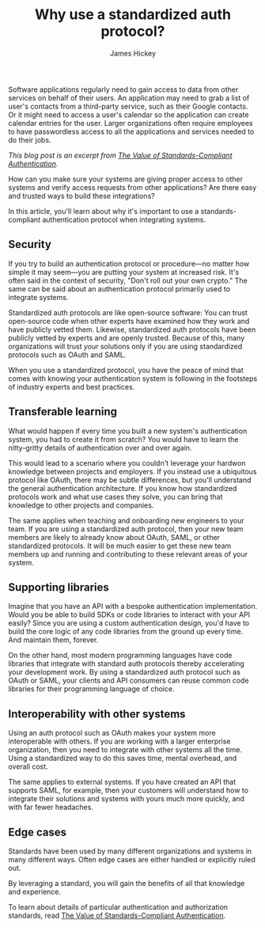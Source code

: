 ﻿---
layout: blog-post
title: Why use a standardized auth protocol?
description: What are the main reasons you should think about using a standarized authentication and authorization protocol such as OAuth?
author: James Hickey
image: blogs/why-use-standardized-auth-protocol/why-use-a-standardized-auth-protocol-header-image.png
category: blog
excerpt_separator: "<!--more-->"
---

Software applications regularly need to gain access to data from other services on behalf of their users. An application may need to grab a list of user's contacts from a third-party service, such as their Google contacts. Or it might need to access a user's calendar so the application can create calendar entries for the user. Larger organizations often require employees to have passwordless access to all the applications and services needed to do their jobs.

<!--more-->

_This blog post is an excerpt from [The Value of Standards-Compliant Authentication](/learn/expert-advice/oauth/value-standards-compliant-authentication)._

How can you make sure your systems are giving proper access to other systems and verify access requests from other applications? Are there easy and trusted ways to build these integrations? 

In this article, you'll learn about why it's important to use a standards-compliant authentication protocol when integrating systems. 

## Security

If you try to build an authentication protocol or procedure—no matter how simple it may seem—you are putting your system at increased risk. It's often said in the context of security, "Don't roll out your own crypto." The same can be said about an authentication protocol primarily used to integrate systems.

Standardized auth protocols are like open-source software: You can trust open-source code when other experts have examined how they work and have publicly vetted them. Likewise, standardized auth protocols have been publicly vetted by experts and are openly trusted. Because of this, many organizations will trust _your_ solutions only if you are using standardized protocols such as OAuth and SAML.

When you use a standardized protocol, you have the peace of mind that comes with knowing your authentication system is following in the footsteps of industry experts and best practices.

## Transferable learning

What would happen if every time you built a new system's authentication system, you had to create it from scratch? You would have to learn the nitty-gritty details of authentication over and over again.

This would lead to a scenario where you couldn't leverage your hardwon knowledge between projects and employers. If you instead use a ubiquitous protocol like OAuth, there may be subtle differences, but you'll understand the general authentication architecture. If you know how standardized protocols work and what use cases they solve, you can bring that knowledge to other projects and companies.

The same applies when teaching and onboarding new engineers to your team. If you are using a standardized auth protocol, then your new team members are likely to already know about OAuth, SAML, or other standardized protocols. It will be much easier to get these new team members up and running and contributing to these relevant areas of your system.

## Supporting libraries

Imagine that you have an API with a bespoke authentication implementation. Would you be able to build SDKs or code libraries to interact with your API easily? Since you are using a custom authentication design, you'd have to build the core logic of any code libraries from the ground up every time. And maintain them, forever.

On the other hand, most modern programming languages have code libraries that integrate with standard auth protocols thereby accelerating your development work. By using a standardized auth protocol such as OAuth or SAML, your clients and API consumers can reuse common code libraries for their programming language of choice.

## Interoperability with other systems

Using an auth protocol such as OAuth makes your system more interoperable with others. If you are working with a larger enterprise organization, then you need to integrate with other systems all the time. Using a standardized way to do this saves time, mental overhead, and overall cost.

The same applies to external systems. If you have created an API that supports SAML, for example, then your customers will understand how to integrate their solutions and systems with yours much more quickly, and with far fewer headaches.

## Edge cases

Standards have been used by many different organizations and systems in many different ways. Often edge cases are either handled or explicitly ruled out. 

By leveraging a standard, you will gain the benefits of all that knowledge and experience.

To learn about details of particular authentication and authorization standards, read [The Value of Standards-Compliant Authentication](/learn/expert-advice/oauth/value-standards-compliant-authentication).
